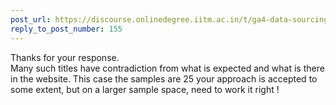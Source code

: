 ```yaml
---
post_url: https://discourse.onlinedegree.iitm.ac.in/t/ga4-data-sourcing-discussion-thread-tds-jan-2025/165959/156
reply_to_post_number: 155
---
```

Thanks for your response.  
Many such titles have contradiction from what is expected and what is there in the website. This case the samples are 25 your approach is accepted to some extent, but on a larger sample space, need to work it right !